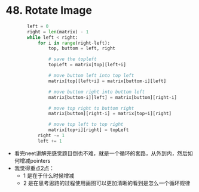 # 48. Rotate Image
``` py
        left = 0
        right = len(matrix) - 1
        while left < right:
            for i in range(right-left):
                top, buttom = left, right

                # save the topleft
                topLeft = matrix[top][left+i]

                # move buttom left into top left
                matrix[top][left+i] = matrix[buttom-i][left]

                # move buttom right into buttom left
                matrix[buttom-i][left] = matrix[buttom][right-i]

                # move top right to buttom right
                matrix[buttom][right-i] = matrix[top+i][right]

                # move top left to top right
                matrix[top+i][right] = topLeft
            right -= 1
            left += 1
```
- 看完neet讲解完感觉题目倒也不难，就是一个循环的套路，从外到内，然后如何增减pointers
- 我觉得重点2点：  
    - 1 是在于什么时候增减
    - 2 是在思考思路的过程使用画图可以更加清晰的看到是怎么一个循环规律
